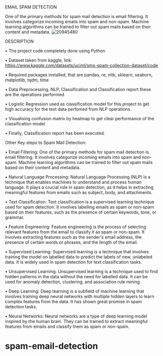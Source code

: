 EMAIL SPAM DETECTION

One of the primary methods for spam mail detection is email filtering. It involves categorize incoming emails into spam and non-spam. Machine learning algorithms can be trained to filter out spam mails based on their content and metadata.
![20945480](https://user-images.githubusercontent.com/118047264/226919729-d56fbf6c-ce33-41cb-b2ae-dad1141238e7.jpg)


DESCRIPTION

• The project code completely done using Python

• Dataset taken from kaggle, link: https://www.kaggle.com/datasets/uciml/sms-spam-collection-dataset/code

• Required packages installed, that are pandas, re, nltk, sklearn, seaborn, matplotlib, tqdm, time

• Data Preprocessing, NLP, Classification and Classification report these are the operations performed

• Logistic Regression used as classification model for this project to get high accuracy for the text data perfomed from NLP operations.

• Visualising confusion matrix by heatmap to get clear performance of the classification model

• Finally, Classification report has been executed.


Other Key steps to Spam Mail Detection:

• Email Filtering: One of the primary methods for spam mail detection is email filtering. It involves categorize incoming emails into spam and non-spam. Machine learning algorithms can be trained to filter out spam mails based on their content and metadata.

• Natural Language Processing: Natural Language Processing (NLP) is a technique that enables machines to understand and process human language. It plays a crucial role in spam detection, as it helps in extracting meaningful features from emails such as subject, body, and attachments.

• Text Classification: Text classification is a supervised learning technique used for spam detection. It involves labelling emails as spam or non-spam based on their features, such as the presence of certain keywords, tone, or grammar.

• Feature Engineering: Feature engineering is the process of selecting relevant features from the email to classify it as spam or non-spam. It involves extracting features such as the sender's email address, the presence of certain words or phrases, and the length of the email.

• Supervised Learning: Supervised learning is a technique that involves training the model on labelled data to predict the labels of new, unlabeled data. It is widely used in spam detection for text classification tasks. 

• Unsupervised Learning: Unsupervised learning is a technique used to find hidden patterns in the data without the need for labelled data. It can be used for anomaly detection, clustering, and association rule mining.

• Deep Learning: Deep learning is a subfield of machine learning that involves training deep neural networks with multiple hidden layers to learn complex features from the data. It has shown great promise in spam detection tasks.

• Neural Networks: Neural networks are a type of deep learning model inspired by the human brain. They can be trained to extract meaningful features from emails and classify them as spam or non-spam.
# spam-email-detection
